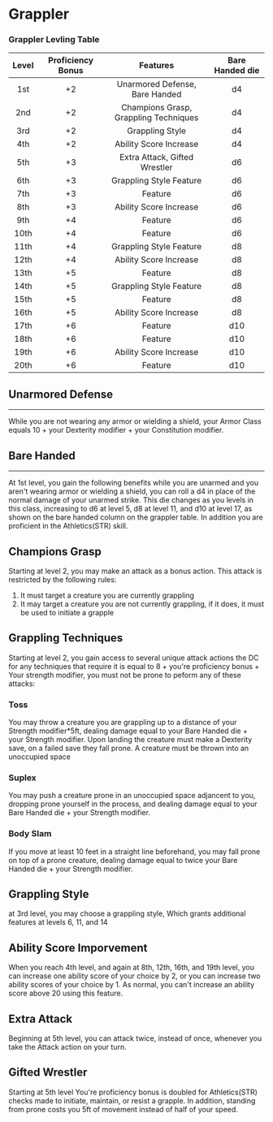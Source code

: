 # Grappler

### Grappler Levling Table

Level | Proficiency Bonus | Features | Bare Handed die
:---: | :---: | :---: | :---:
1st | +2 | Unarmored Defense, Bare Handed | d4
2nd | +2 | Champions Grasp, Grappling Techniques | d4
3rd | +2 | Grappling Style | d4
4th | +2 | Ability Score Increase | d4
5th | +3 | Extra Attack, Gifted Wrestler | d6
6th | +3 | Grappling Style Feature | d6
7th | +3 | Feature | d6
8th | +3 | Ability Score Increase | d6
9th | +4 | Feature | d6
10th | +4 | Feature | d6
11th | +4 | Grappling Style Feature | d8
12th | +4 | Ability Score Increase | d8
13th | +5 | Feature | d8
14th | +5 | Grappling Style Feature | d8
15th | +5 | Feature | d8
16th | +5 | Ability Score Increase | d8
17th | +6 | Feature | d10
18th | +6 | Feature | d10
19th | +6 | Ability Score Increase | d10
20th | +6 | Feature | d10

## Unarmored Defense
---
While you are not wearing any armor or wielding a shield, your Armor Class equals 10 + your Dexterity
modifier + your Constitution modifier.

## Bare Handed
---
At 1st level, you gain the following benefits while you are unarmed
and you aren't wearing armor or wielding a shield, you can roll a d4 in place of the normal damage
of your unarmed strike.	This die changes as you levels in this class, increasing to d6 at level 5,
d8 at level 11,	and d10 at level 17, as shown on the bare handed column on the grappler table. In addition
you are proficient in the Athletics(STR) skill.


## Champions Grasp

Starting at level 2, you may make an attack as a bonus action. This attack is restricted
by the following rules:

1. It must target a creature you are currently grappling
2. It may target a creature you are not currently grappling, if it does, it must be used to initiate a grapple



## Grappling Techniques

Starting at level 2, you gain access to several unique attack actions the DC for any techniques that require it
is equal to 8 + you're proficiency bonus + Your strength modifier, you must not be prone to peform any of these attacks:

### Toss

You may throw a creature you are grappling up to a distance of your Strength modifier*5ft, dealing damage equal
to your Bare Handed die + your Strength modifier. Upon landing the creature must make a Dexterity save, on a failed
save they fall prone. A creature must be thrown into an unoccupied space

### Suplex

You may push a creature prone in an unoccupied space adjancent to you, dropping prone yourself in the process,
and dealing damage equal to your Bare Handed die + your Strength modifier.

### Body Slam

If you move at least 10 feet in a straight line beforehand, you may fall prone on top of a prone creature, dealing
damage equal to twice your Bare Handed die + your Strength modifier.

## Grappling Style

at 3rd level, you may choose a grappling style, Which grants additional features at levels 6, 11, and 14

## Ability Score Imporvement

When you reach 4th level, and again at 8th, 12th, 16th, and 19th level, you can increase one ability 
score of your choice by 2, or you can increase two ability scores of your choice by 1. As normal, 
you can't increase an ability score above 20 using this feature.

## Extra Attack

Beginning at 5th level, you can attack twice, instead of once, whenever you take the Attack action on your turn.

## Gifted Wrestler

Starting at 5th level You're proficiency bonus is doubled for Athletics(STR) checks made to initiate,
maintain, or resist a grapple. In addition, standing from prone costs you 5ft of movement instead of half of your
speed.


